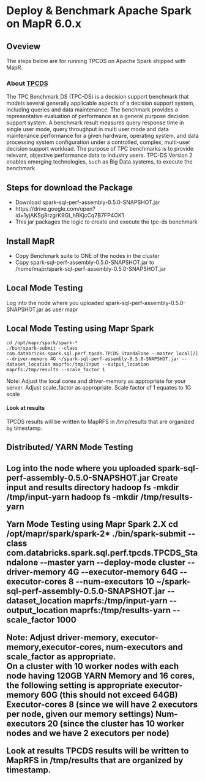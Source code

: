 <h1>Deploy & Benchmark Apache Spark on MapR 6.0.x</h1>
<p>
<h2>Oveview </h2>
<p>The steps below are for running TPCDS on Apache Spark shipped with MapR.</p>
<h3>About <a href="http://www.tpc.org/tpcds/">TPCDS</a></h3>
<p>The TPC Benchmark DS (TPC-DS) is a decision support benchmark that models several generally applicable aspects of a decision support system, including queries and data maintenance. The benchmark provides a representative evaluation of performance as a general purpose decision support system. A benchmark result measures query response time in single user mode, query throughput in multi user mode and data maintenance performance for a given hardware, operating system, and data processing system configuration under a controlled, complex, multi-user decision support workload. The purpose of TPC benchmarks is to provide relevant, objective performance data to industry users. TPC-DS Version 2 enables emerging technologies, such as Big Data systems, to execute the benchmark</p>
</p>
<h2>Steps for download the Package</h2>
<ul>
<li>Download spark-sql-perf-assembly-0.5.0-SNAPSHOT.jar</li>
<li>https://drive.google.com/open?id=1yjAKSg8rzgrK9GI_hRKjcCq7B7FP4OK1</li>
<li>This jar packages the logic to create and execute the tpc-ds benchmark</li>
</ul>

<h2>Install MapR</h2>
<p>
<ul>
<li/>Copy Benchmark suite to ONE of the nodes in the cluster
<li/>Copy spark-sql-perf-assembly-0.5.0-SNAPSHOT.jar to /home/mapr/spark-sql-perf-assembly-0.5.0-SNAPSHOT.jar 
</ul>
</p>
<h2>Local Mode Testing</h2>
<p>Log into the node where you uploaded spark-sql-perf-assembly-0.5.0-SNAPSHOT.jar as user mapr</p>

<h2>Local Mode Testing using Mapr Spark</h2> 
<p><code>cd /opt/mapr/spark/spark-*
./bin/spark-submit --class com.databricks.spark.sql.perf.tpcds.TPCDS_Standalone --master local[2] --driver-memory 4G ~/spark-sql-perf-assembly-0.5.0-SNAPSHOT.jar --dataset_location maprfs:/tmp/input --output_location maprfs:/tmp/results --scale_factor 1 </code></p>

Note: Adjust the local cores and driver-memory as appropriate for your server.  Adjust scale_factor as appropriate.  Scale factor of 1 equates to 1G scale


<h4>Look at results</h4>
TPCDS results will be written to MapRFS in /tmp/results that are organized by timestamp. 


<h2>Distributed/ YARN Mode Testing<h2>
Log into the node where you uploaded spark-sql-perf-assembly-0.5.0-SNAPSHOT.jar
Create input and results directory
hadoop fs -mkdir /tmp/input-yarn
hadoop fs -mkdir /tmp/results-yarn

Yarn Mode Testing using Mapr Spark 2.X
cd /opt/mapr/spark/spark-2*
./bin/spark-submit --class com.databricks.spark.sql.perf.tpcds.TPCDS_Standalone --master yarn --deploy-mode cluster --driver-memory 4G --executor-memory 64G --executor-cores 8 --num-executors 10 ~/spark-sql-perf-assembly-0.5.0-SNAPSHOT.jar --dataset_location maprfs:/tmp/input-yarn --output_location maprfs:/tmp/results-yarn --scale_factor 1000

Note: 
Adjust driver-memory, executor-memory,executor-cores, num-executors and scale_factor as appropriate.  
On a cluster with 10 worker nodes with each node having 120GB YARN Memory and 16 cores, the following setting is appropriate
executor-memory 60G (this should not exceed 64GB)
Executor-cores 8 (since we will have 2 executors per node, given our memory settings)
Num-executors 20 (since the cluster has 10 worker nodes and we have 2 executors per node)


Look at results
TPCDS results will be written to MapRFS in /tmp/results that are organized by timestamp. 

	




